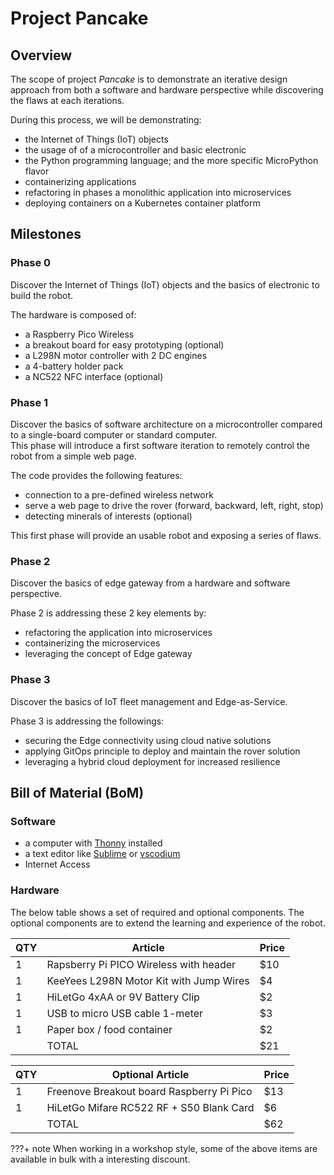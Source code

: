 # Project Pancake 

## Overview 
The scope of project *Pancake* is to demonstrate an iterative design approach from both a software and hardware perspective while discovering the flaws at each iterations.   

During this process, we will be demonstrating:

- the Internet of Things (IoT) objects 
- the usage of of a microcontroller and basic electronic
- the Python programming language; and the more specific MicroPython flavor 
- containerizing applications
- refactoring in phases a monolithic application into microservices 
- deploying containers on a Kubernetes container platform

## Milestones
### Phase 0 
Discover the Internet of Things (IoT) objects and the basics of electronic to build the robot.

The hardware is composed of:   
- a Raspberry Pico Wireless 
- a breakout board for easy prototyping (optional)
- a L298N motor controller with 2 DC engines
- a 4-battery holder pack
- a NC522 NFC interface (optional)

### Phase 1
Discover the basics of software architecture on a microcontroller compared to a single-board computer or standard computer.  
This phase will introduce a first software iteration to remotely control the robot from a simple web page.  

The code provides the following features:   

- connection to a pre-defined wireless network
- serve a web page to drive the rover (forward, backward, left, right, stop)
- detecting minerals of interests (optional)

This first phase will provide an usable robot and exposing a series of flaws.

### Phase 2
Discover the basics of edge gateway from a hardware and software perspective.  

Phase 2 is addressing these 2 key elements by:   

- refactoring the application into microservices
- containerizing the microservices
- leveraging the concept of Edge gateway

### Phase 3
Discover the basics of IoT fleet management and Edge-as-Service. 

Phase 3 is addressing the followings:   

- securing the Edge connectivity using cloud native solutions
- applying GitOps principle to deploy and maintain the rover solution
- leveraging a hybrid cloud deployment for increased resilience 

## Bill of Material (BoM)

### Software
- a computer with [Thonny](https://thonny.org/) installed 
- a text editor like [Sublime](https://www.sublimetext.com/) or [vscodium](https://vscodium.com/) 
- Internet Access

### Hardware
The below table shows a set of required and optional components. The optional components are to extend the learning and experience of the robot.  

| QTY | Article                                   | Price |
|-----|------------------------------------------ |-------|
| 1   | Rapsberry Pi PICO Wireless with header    | $10   | 
| 1   | KeeYees L298N Motor Kit with Jump Wires   | $4    | 
| 1   | HiLetGo 4xAA or 9V Battery Clip           | $2    | 
| 1   | USB to micro USB cable 1-meter            | $3    | 
| 1   | Paper box / food container                | $2    |
|     | TOTAL                                     | $21   |

| QTY | Optional Article                          | Price |
|-----|------------------------------------------ |-------|
| 1   | Freenove Breakout board Raspberry Pi Pico | $13   | 
| 1   | HiLetGo Mifare RC522 RF + S50 Blank Card  | $6    | 
|     | TOTAL                                     | $62   | 
 
???+ note
    When working in a workshop style, some of the above items are available in bulk with a interesting discount.


